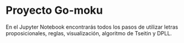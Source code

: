 # Proyecto Go-moku
En el Jupyter Notebook encontrarás todos los pasos de utilizar letras proposicionales, reglas, visualización, algoritmo de Tseitin y DPLL.
